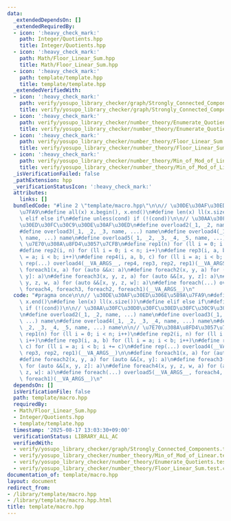 ```yaml
---
data:
  _extendedDependsOn: []
  _extendedRequiredBy:
  - icon: ':heavy_check_mark:'
    path: Integer/Quotients.hpp
    title: Integer/Quotients.hpp
  - icon: ':heavy_check_mark:'
    path: Math/Floor_Linear_Sum.hpp
    title: Math/Floor_Linear_Sum.hpp
  - icon: ':heavy_check_mark:'
    path: template/template.hpp
    title: template/template.hpp
  _extendedVerifiedWith:
  - icon: ':heavy_check_mark:'
    path: verify/yosupo_library_checker/graph/Strongly_Connected_Components.test.cpp
    title: verify/yosupo_library_checker/graph/Strongly_Connected_Components.test.cpp
  - icon: ':heavy_check_mark:'
    path: verify/yosupo_library_checker/number_theory/Enumerate_Quotients.test.cpp
    title: verify/yosupo_library_checker/number_theory/Enumerate_Quotients.test.cpp
  - icon: ':heavy_check_mark:'
    path: verify/yosupo_library_checker/number_theory/Floor_Linear_Sum.test.cpp
    title: verify/yosupo_library_checker/number_theory/Floor_Linear_Sum.test.cpp
  - icon: ':heavy_check_mark:'
    path: verify/yosupo_library_checker/number_theory/Min_of_Mod_of_Linear.test.cpp
    title: verify/yosupo_library_checker/number_theory/Min_of_Mod_of_Linear.test.cpp
  _isVerificationFailed: false
  _pathExtension: hpp
  _verificationStatusIcon: ':heavy_check_mark:'
  attributes:
    links: []
  bundledCode: "#line 2 \"template/macro.hpp\"\n\n// \u30DE\u30AF\u30ED\u306E\u5B9A\
    \u7FA9\n#define all(x) x.begin(), x.end()\n#define len(x) ll(x.size())\n#define\
    \ elif else if\n#define unless(cond) if (!(cond))\n\n// \u30AA\u30FC\u30D0\u30FC\
    \u30ED\u30FC\u30C9\u30DE\u30AF\u30ED\n#define overload2(_1, _2, name, ...) name\n\
    #define overload3(_1, _2, _3, name, ...) name\n#define overload4(_1, _2, _3, _4,\
    \ name, ...) name\n#define overload5(_1, _2, _3, _4, _5, name, ...) name\n\n//\
    \ \u7E70\u308A\u8FD4\u3057\u7CFB\n#define rep1(n) for (ll i = 0; i < n; i++)\n\
    #define rep2(i, n) for (ll i = 0; i < n; i++)\n#define rep3(i, a, b) for (ll i\
    \ = a; i < b; i++)\n#define rep4(i, a, b, c) for (ll i = a; i < b; i += c)\n#define\
    \ rep(...) overload4(__VA_ARGS__, rep4, rep3, rep2, rep1)(__VA_ARGS__)\n\n#define\
    \ foreach1(x, a) for (auto &&x: a)\n#define foreach2(x, y, a) for (auto &&[x,\
    \ y]: a)\n#define foreach3(x, y, z, a) for (auto &&[x, y, z]: a)\n#define foreach4(x,\
    \ y, z, w, a) for (auto &&[x, y, z, w]: a)\n#define foreach(...) overload5(__VA_ARGS__,\
    \ foreach4, foreach3, foreach2, foreach1)(__VA_ARGS__)\n"
  code: "#pragma once\n\n// \u30DE\u30AF\u30ED\u306E\u5B9A\u7FA9\n#define all(x) x.begin(),\
    \ x.end()\n#define len(x) ll(x.size())\n#define elif else if\n#define unless(cond)\
    \ if (!(cond))\n\n// \u30AA\u30FC\u30D0\u30FC\u30ED\u30FC\u30C9\u30DE\u30AF\u30ED\
    \n#define overload2(_1, _2, name, ...) name\n#define overload3(_1, _2, _3, name,\
    \ ...) name\n#define overload4(_1, _2, _3, _4, name, ...) name\n#define overload5(_1,\
    \ _2, _3, _4, _5, name, ...) name\n\n// \u7E70\u308A\u8FD4\u3057\u7CFB\n#define\
    \ rep1(n) for (ll i = 0; i < n; i++)\n#define rep2(i, n) for (ll i = 0; i < n;\
    \ i++)\n#define rep3(i, a, b) for (ll i = a; i < b; i++)\n#define rep4(i, a, b,\
    \ c) for (ll i = a; i < b; i += c)\n#define rep(...) overload4(__VA_ARGS__, rep4,\
    \ rep3, rep2, rep1)(__VA_ARGS__)\n\n#define foreach1(x, a) for (auto &&x: a)\n\
    #define foreach2(x, y, a) for (auto &&[x, y]: a)\n#define foreach3(x, y, z, a)\
    \ for (auto &&[x, y, z]: a)\n#define foreach4(x, y, z, w, a) for (auto &&[x, y,\
    \ z, w]: a)\n#define foreach(...) overload5(__VA_ARGS__, foreach4, foreach3, foreach2,\
    \ foreach1)(__VA_ARGS__)\n"
  dependsOn: []
  isVerificationFile: false
  path: template/macro.hpp
  requiredBy:
  - Math/Floor_Linear_Sum.hpp
  - Integer/Quotients.hpp
  - template/template.hpp
  timestamp: '2025-08-17 13:03:30+09:00'
  verificationStatus: LIBRARY_ALL_AC
  verifiedWith:
  - verify/yosupo_library_checker/graph/Strongly_Connected_Components.test.cpp
  - verify/yosupo_library_checker/number_theory/Min_of_Mod_of_Linear.test.cpp
  - verify/yosupo_library_checker/number_theory/Enumerate_Quotients.test.cpp
  - verify/yosupo_library_checker/number_theory/Floor_Linear_Sum.test.cpp
documentation_of: template/macro.hpp
layout: document
redirect_from:
- /library/template/macro.hpp
- /library/template/macro.hpp.html
title: template/macro.hpp
---
```

